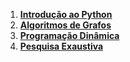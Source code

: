 1) [**Introdução ao Python**](LA2-1.pdf)
2) [**Algoritmos de Grafos**](LA2-2.pdf)
3) [**Programação Dinâmica**](LA2-3.pdf)
4) [**Pesquisa Exaustiva**](LA2-4.pdf)
